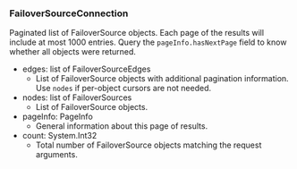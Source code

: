 ### FailoverSourceConnection
Paginated list of FailoverSource objects. Each page of the results will include at most 1000 entries. Query the `pageInfo.hasNextPage` field to know whether all objects were returned.

- edges: list of FailoverSourceEdges
  - List of FailoverSource objects with additional pagination information. Use `nodes` if per-object cursors are not needed.
- nodes: list of FailoverSources
  - List of FailoverSource objects.
- pageInfo: PageInfo
  - General information about this page of results.
- count: System.Int32
  - Total number of FailoverSource objects matching the request arguments.
